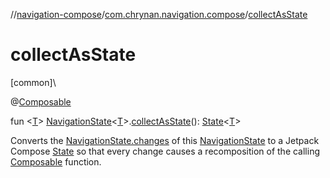//[navigation-compose](../../index.md)/[com.chrynan.navigation.compose](index.md)/[collectAsState](collect-as-state.md)

# collectAsState

[common]\

@[Composable](https://developer.android.com/reference/kotlin/androidx/compose/runtime/Composable.html)

fun &lt;[T](collect-as-state.md)&gt; [NavigationState](../../../navigation-core/navigation-core/com.chrynan.navigation/-navigation-state/index.md)&lt;[T](collect-as-state.md)&gt;.[collectAsState](collect-as-state.md)(): [State](https://developer.android.com/reference/kotlin/androidx/compose/runtime/State.html)&lt;[T](collect-as-state.md)&gt;

Converts the [NavigationState.changes](../../../navigation-core/navigation-core/com.chrynan.navigation/-navigation-state/changes.md) of this [NavigationState](../../../navigation-core/navigation-core/com.chrynan.navigation/-navigation-state/index.md) to a Jetpack Compose [State](https://developer.android.com/reference/kotlin/androidx/compose/runtime/State.html) so that every change causes a recomposition of the calling [Composable](https://developer.android.com/reference/kotlin/androidx/compose/runtime/Composable.html) function.
